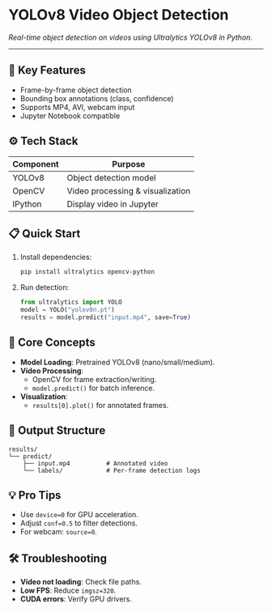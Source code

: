 # **YOLOv8 Video Object Detection**  
*Real-time object detection on videos using Ultralytics YOLOv8 in Python.*

---

## 🚀 Key Features  
- Frame-by-frame object detection  
- Bounding box annotations (class, confidence)  
- Supports MP4, AVI, webcam input  
- Jupyter Notebook compatible  

## ⚙️ Tech Stack  
| Component       | Purpose                     |
|-----------------|-----------------------------|
| YOLOv8          | Object detection model      |
| OpenCV          | Video processing & visualization |
| IPython         | Display video in Jupyter    |

## 📋 Quick Start  
1. Install dependencies:  
   ```bash
   pip install ultralytics opencv-python
   ```
2. Run detection:  
   ```python
   from ultralytics import YOLO  
   model = YOLO("yolov8n.pt")  
   results = model.predict("input.mp4", save=True)
   ```

## 🎯 Core Concepts  
- **Model Loading**: Pretrained YOLOv8 (nano/small/medium).  
- **Video Processing**:  
  - OpenCV for frame extraction/writing.  
  - `model.predict()` for batch inference.  
- **Visualization**:  
  - `results[0].plot()` for annotated frames.  

## 📂 Output Structure  
```
results/  
└── predict/  
    ├── input.mp4          # Annotated video  
    └── labels/            # Per-frame detection logs  
```

## 💡 Pro Tips  
- Use `device=0` for GPU acceleration.  
- Adjust `conf=0.5` to filter detections.  
- For webcam: `source=0`.  

## 🛠️ Troubleshooting  
- **Video not loading**: Check file paths.  
- **Low FPS**: Reduce `imgsz=320`.  
- **CUDA errors**: Verify GPU drivers.  
```



